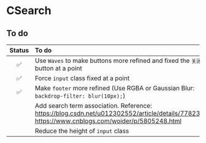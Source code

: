 # CSearch
## To do
| Status | To do |
| :----: | :---- |
| :white_check_mark: | Use `Waves` to make buttons more refined and fixed the `关闭` button at a point |
| :white_check_mark: | Force `input` class fixed at a point |
| :white_check_mark: | Make `footer` more refined (Use RGBA or Gaussian Blur: `backdrop-filter: blur(10px);`) |
|  | Add search term association. Reference: https://blog.csdn.net/u012302552/article/details/77823624, https://www.cnblogs.com/woider/p/5805248.html |
|  | Reduce the height of `input` class |